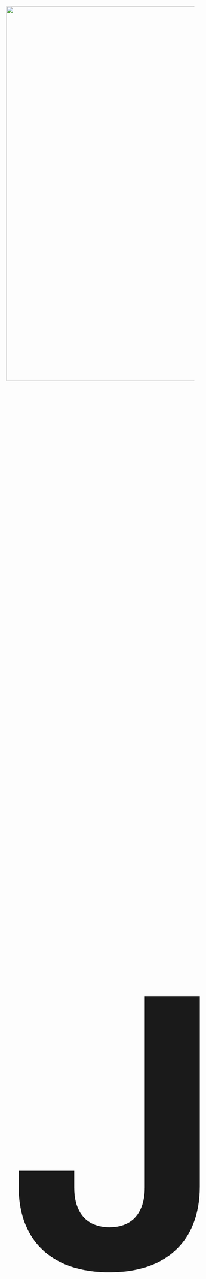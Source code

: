 <img src="![image](https://user-images.githubusercontent.com/108818685/182630562-0d53923f-dea1-49bd-b592-7149607eb08f.png)" width=1000px>

<h1 style=" font-size: 1000px">
Jogoteca
</h1>
<p align= "left">
O projeto jogoteca foi desenvolvido com o objetivo de desenvolver as habilidades e conhecimentos na área de programação em python e html, utilizando do flask. O programa consiste em uma lista de jogos onde podemos adicionar outros jogos a esta.
</p>

<h1 style=" font-size: 1000px">
Funcionalidade
</h1>

<p align= "left">
começamos visualizando a lista inicial de jogos
</p>
![image](https://user-images.githubusercontent.com/108818685/182644285-4aeb81d8-51b6-4dd9-87a7-cd24e7ba3029.png)

<p align= "left">
Ao adicionar "/novo" no final da url, podemos acessar a página do formulário para adicionarmos um jogo, com sua
</p>
IMAGEM


<h1>Autor do projeto</h1>

| [<img src="https://media-exp1.licdn.com/dms/image/C5603AQHNj7580TDfNg/profile-displayphoto-shrink_200_200/0/1647282689282?e=2147483647&v=beta&t=7qClgVz7U5TO1fhTnMuEUkwEfMoqbz0EHY5M11jJZTE" width=115><br><sub>João Pedro Santos</sub>](https://github.com/jpedrosporto) |  
| :---: |
